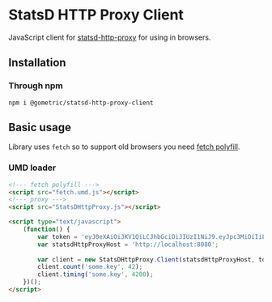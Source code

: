 # StatsD HTTP Proxy Client

JavaScript client for [statsd-http-proxy](https://github.com/GoMetric/statsd-http-proxy) for using in browsers.

## Installation

### Through npm

```
npm i @gometric/statsd-http-proxy-client
```

## Basic usage

Library uses `fetch` so to support old browsers you need [fetch polyfill](https://github.com/github/fetch).

### UMD loader

```html
<!--- fetch polyfill --->
<script src="fetch.umd.js"></script>
<!--- proxy --->
<script src="StatsDHttpProxy.js"></script>

<script type="text/javascript">
    (function() {
        var token = 'eyJ0eXAiOiJKV1QiLCJhbGciOiJIUzI1NiJ9.eyJpc3MiOiIiLCJpYXQiOjE1MTk0MjE1NDIsImV4cCI6MTg2NjU3Njc0MiwiYXVkIjoiIiwic3ViIjoiIiwiR3JlZXRpbmciOiJIZWxsbywgZGVzY2VuZGFudHMifQ.n2qI2Ar9KzL3IsmlHjZAQmrf_Iz2ugnplwNIl4ELlDk';
        var statsdHttpProxyHost = 'http://localhost:8080';
        
        var client = new StatsDHttpProxy.Client(statsdHttpProxyHost, token);
        client.count('some.key', 42);
        client.timing('some.key', 4200);
    })();
</script>
```